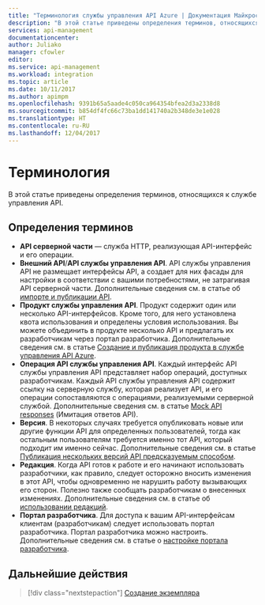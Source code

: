 ```yaml
---
title: "Терминология службы управления API Azure | Документация Майкрософт"
description: "В этой статье приведены определения терминов, относящихся к службе управления API."
services: api-management
documentationcenter: 
author: Juliako
manager: cfowler
editor: 
ms.service: api-management
ms.workload: integration
ms.topic: article
ms.date: 10/11/2017
ms.author: apimpm
ms.openlocfilehash: 9391b65a5aade4c050ca964354bfea2d3a2338d8
ms.sourcegitcommit: b854df4fc66c73ba1dd141740a2b348de3e1e028
ms.translationtype: HT
ms.contentlocale: ru-RU
ms.lasthandoff: 12/04/2017
---
```

# <a name="terminology"></a>Терминология

В этой статье приведены определения терминов, относящихся к службе управления API.

## <a name="term-definitions"></a>Определения терминов

* **API серверной части** — служба HTTP, реализующая API-интерфейс и его операции. 
* **Внешний API**/**API службы управления API**. API службы управления API не размещает интерфейсы API, а создает для них фасады для настройки в соответствии с вашими потребностями, не затрагивая API серверной части. Дополнительные сведения см. в статье об [импорте и публикации API](import-and-publish.md).
* **Продукт службы управления API**. Продукт содержит один или несколько API-интерфейсов. Кроме того, для него установлена квота использования и определены условия использования. Вы можете объединить в продукте несколько API и предлагать их разработчикам через портал разработчика. Дополнительные сведения см. в статье [Создание и публикация продукта в службе управления API Azure](api-management-howto-add-products.md).
* **Операция API службы управления API**. Каждый интерфейс API службы управления API представляет набор операций, доступных разработчикам. Каждый API службы управления API содержит ссылку на серверную службу, которая реализует API, и его операции сопоставляются с операциями, реализуемыми серверной службой. Дополнительные сведения см. в статье [Mock API responses](mock-api-responses.md) (Имитация ответов API).
* **Версия**. В некоторых случаях требуется опубликовать новые или другие функции API для определенных пользователей, тогда как остальным пользователям требуется именно тот API, который подходит им именно сейчас. Дополнительные сведения см. в статье [Публикация нескольких версий API предсказуемым способом](api-management-get-started-publish-versions.md).
* **Редакция**. Когда API готов к работе и его начинают использовать разработчики, как правило, следует осторожно вносить изменения в этот API, чтобы одновременно не нарушить работу вызывающих его сторон. Полезно также сообщать разработчикам о внесенных изменениях. Дополнительные сведения см. в статье об [использовании редакций](api-management-get-started-revise-api.md).
* **Портал разработчика**. Для доступа к вашим API-интерфейсам клиентам (разработчикам) следует использовать портал разработчика. Портал разработчика можно настроить. Дополнительные сведения см. в статье о [настройке портала разработчика](api-management-customize-styles.md).

## <a name="next-steps"></a>Дальнейшие действия

> [!div class="nextstepaction"]
> [Создание экземпляра](get-started-create-service-instance.md)

